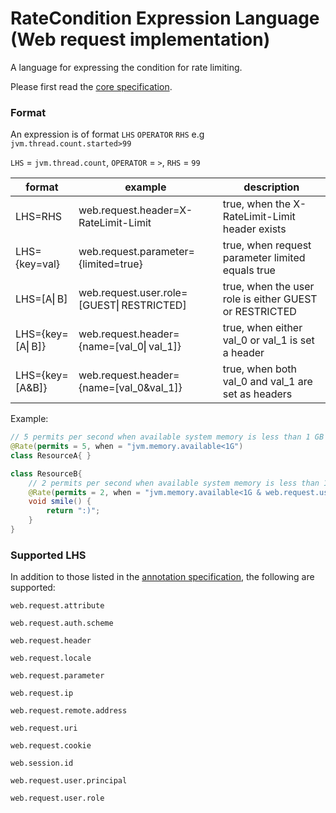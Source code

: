 # RateCondition Expression Language (Web request implementation)

A language for expressing the condition for rate limiting.

Please first read the [core specification](https://github.com/poshjosh/rate-limiter-annotation/blob/main/docs/RATE-CONDITION-EXPRESSION-LANGUAGE.md).

### Format

An expression is of format `LHS` `OPERATOR` `RHS` e.g `jvm.thread.count.started>99`

`LHS` = `jvm.thread.count`,  `OPERATOR` = `>`,  `RHS` = `99`

| format                | example                                        | description                                             |  
|-----------------------|------------------------------------------------|---------------------------------------------------------|
| LHS=RHS               | web.request.header=X-RateLimit-Limit           | true, when the X-RateLimit-Limit header exists          |  
| LHS={key=val}         | web.request.parameter={limited=true}           | true, when request parameter limited equals true        |  
| LHS=[A&#9122;B]       | web.request.user.role=[GUEST&#9122;RESTRICTED] | true, when the user role is either GUEST or RESTRICTED  |
| LHS={key=[A&#9122;B]} | web.request.header={name=[val_0&#9122;val_1]}  | true, when either val_0 or val_1 is set a header        |  
| LHS={key=[A&B]}       | web.request.header={name=[val_0&val_1]}        | true, when both val_0 and val_1 are set as headers      |  

Example:

```java
// 5 permits per second when available system memory is less than 1 GB
@Rate(permits = 5, when = "jvm.memory.available<1G")
class ResourceA{ }

class ResourceB{
    // 2 permits per second when available system memory is less than 1 GB, and user role is GUEST
    @Rate(permits = 2, when = "jvm.memory.available<1G & web.request.user.role=GUEST")
    void smile() {
        return ":)";
    }
}
```

### Supported LHS

In addition to those listed in the [annotation specification](https://github.com/poshjosh/rate-limiter-annotation/blob/main/docs/RATE-CONDITION-EXPRESSION-LANGUAGE.md), the following are supported:

`web.request.attribute`

`web.request.auth.scheme`

`web.request.header`

`web.request.locale`

`web.request.parameter`

`web.request.ip`

`web.request.remote.address`

`web.request.uri`

`web.request.cookie`

`web.session.id`

`web.request.user.principal`

`web.request.user.role`
 

